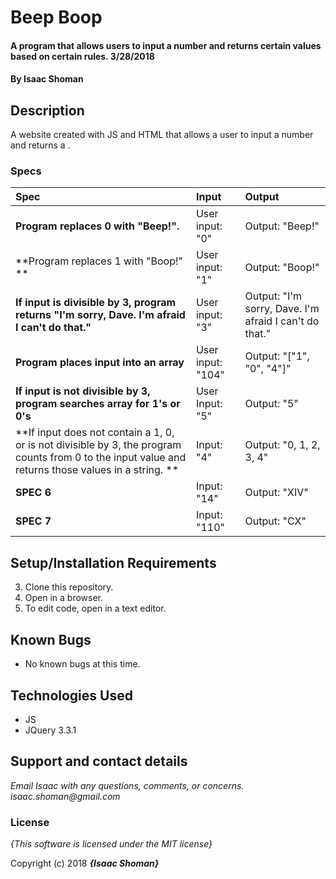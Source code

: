 # Beep Boop

#### A program that allows users to input a number and returns certain values based on certain rules. 3/28/2018

#### By **Isaac Shoman**

## Description

A website created with JS and HTML that allows a user to input a number and returns a .


### Specs
| Spec | Input | Output |
| :-------------     | :------------- | :------------- |
| **Program replaces 0 with "Beep!".** | User input: "0" | Output: "Beep!"|
| **Program replaces 1 with "Boop!" ** | User input: "1" | Output: "Boop!"|
| **If input is divisible by 3, program returns "I'm sorry, Dave. I'm afraid I can't do that."** | User input: "3" | Output: "I'm sorry, Dave. I'm afraid I can't do that."|
| **Program places input into an array** | User input: "104" | Output: "["1", "0", "4"]"|
| **If input is not divisible by 3, program searches array for 1's or 0's** | User Input: "5" | Output: "5" |
| **If input does not contain a 1, 0, or is not divisible by 3, the program counts from 0 to the input value and returns those values in a string.  **| Input: "4" | Output: "0, 1, 2, 3, 4" |
| **SPEC 6**| Input: "14" | Output: "XIV" |
| **SPEC 7**| Input: "110" | Output: "CX" |



## Setup/Installation Requirements

3. Clone this repository.
4. Open in a browser.
5. To edit code, open in a text editor.

## Known Bugs
* No known bugs at this time.

## Technologies Used
* JS
* JQuery 3.3.1

## Support and contact details

_Email Isaac with any questions, comments, or concerns. isaac.shoman@gmail.com_

### License

*{This software is licensed under the MIT license}*

Copyright (c) 2018 **_{Isaac Shoman}_**
